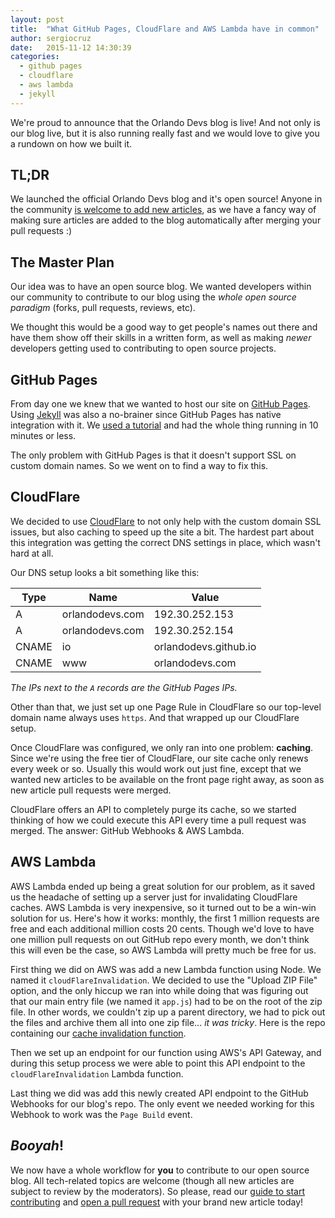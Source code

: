 ```yaml
---
layout: post
title:  "What GitHub Pages, CloudFlare and AWS Lambda have in common"
author: sergiocruz
date:   2015-11-12 14:30:39
categories:
  - github pages
  - cloudflare
  - aws lambda
  - jekyll
---
```

We're proud to announce that the Orlando Devs blog is live! And not only is our blog live, but it is also running really fast and we would love to give you a rundown on how we built it.

## TL;DR

We launched the official Orlando Devs blog and it's open source! Anyone in the community [is welcome to add new articles](https://github.com/OrlandoDevs/orlandodevs.github.io/blob/master/CONTRIBUTING.md), as we have a fancy way of making sure articles are added to the blog automatically after merging your pull requests :)

## The Master Plan

Our idea was to have an open source blog. We wanted developers within our community to contribute to our blog using the _whole open source paradigm_ (forks, pull requests, reviews, etc).

We thought this would be a good way to get people's names out there and have them show off their skills in a written form, as well as making _newer_ developers getting used to contributing to open source projects.

## GitHub Pages

From day one we knew that we wanted to host our site on [GitHub Pages](https://pages.github.com/). Using [Jekyll](https://jekyllrb.com) was also a no-brainer since GitHub Pages has native integration with it. We [used a tutorial](https://help.github.com/articles/using-jekyll-with-pages) and had the whole thing running in 10 minutes or less.

The only problem with GitHub Pages is that it doesn't support SSL on custom domain names. So we went on to find a way to fix this.

## CloudFlare

We decided to use [CloudFlare](https://cloudflare.com) to not only help with the custom domain SSL issues, but also caching to speed up the site a bit. The hardest part about this integration was getting the correct DNS settings in place, which wasn't hard at all.

Our DNS setup looks a bit something like this:

| Type | Name | Value |
| ---- | ---- | ----- |
| A | orlandodevs.com | 192.30.252.153 |
| A | orlandodevs.com | 192.30.252.154 |
| CNAME | io | orlandodevs.github.io |
| CNAME | www | orlandodevs.com |

_The IPs next to the `A` records are the GitHub Pages IPs._

Other than that, we just set up one Page Rule in CloudFlare so our top-level domain name always uses `https`. And that wrapped up our CloudFlare setup.

Once CloudFlare was configured, we only ran into one problem: **caching**. Since we're using the free tier of CloudFlare, our site cache only renews every week or so. Usually this would work out just fine, except that we wanted new articles to be available on the front page right away, as soon as new article pull requests were merged.

CloudFlare offers an API to completely purge its cache, so we started thinking of how we could execute this API every time a pull request was merged. The answer: GitHub Webhooks & AWS Lambda.

## AWS Lambda

AWS Lambda ended up being a great solution for our problem, as it saved us the headache of setting up a server just for invalidating CloudFlare caches. AWS Lambda is very inexpensive, so it turned out to be a win-win solution for us. Here's how it works: monthly, the first 1 million requests are free and each additional million costs 20 cents. Though we'd love to have one million pull requests on out GitHub repo every month, we don't think this will even be the case, so AWS Lambda will pretty much be free for us.

First thing we did on AWS was add a new Lambda function using Node. We named it `cloudFlareInvalidation`. We decided to use the "Upload ZIP File" option, and the only hiccup we ran into while doing that was figuring out that our main entry file (we named it `app.js`) had to be on the root of the zip file. In other words, we couldn't zip up a parent directory, we had to pick out the files and archive them all into one zip file... _it was tricky_. Here is the repo containing our [cache invalidation function](https://github.com/OrlandoDevs/cache-purger).

Then we set up an endpoint for our function using AWS's API Gateway, and during this setup process we were able to point this API endpoint to the `cloudFlareInvalidation` Lambda function.

Last thing we did was add this newly created API endpoint to the GitHub Webhooks for our blog's repo. The only event we needed working for this Webhook to work was the `Page Build` event.

## _Booyah_!

We now have a whole workflow for **you** to contribute to our open source blog. All tech-related topics are welcome (though all new articles are subject to review by the moderators). So please, read our [guide to start contributing](https://github.com/OrlandoDevs/orlandodevs.github.io/blob/master/CONTRIBUTING.md) and [open a pull request](https://github.com/OrlandoDevs/orlandodevs.github.io/compare) with your brand new article today!
